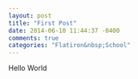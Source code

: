 ```yaml
---
layout: post
title: "First Post"
date: 2014-06-10 11:44:37 -0400
comments: true
categories: "Flatiron&nbsp;School"
---
```


Hello World